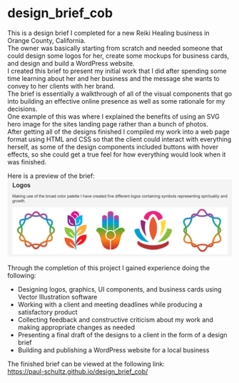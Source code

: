 # design_brief_cob
This is a design brief I completed for a new Reiki Healing business in Orange County, California.   
The owner was basically starting from scratch and needed someone that could design some logos for her, create some mockups for business cards, and design and build a WordPress website.  
I created this brief to present my initial work that I did after spending some time learning about her and her business and the message she wants to convey to her clients with her brand.  
The brief is essentially a walkthrough of all of the visual components that go into building an effective online presence as well as some rationale for my decisions.   
One example of this was where I explained the benefits of using an SVG hero image for the sites landing page rather than a bunch of photos.   
After getting all of the designs finished I compiled my work into a web page format using HTML and CSS so that the client could interact with everything herself, as some of the design components included buttons with hover effects, so she could get a true feel for how everything would look when it was finished.  

Here is a preview of the brief: 
![README img](./img/readme_img.png)  

Through the completion of this project I gained experience doing the following: 
- Designing logos, graphics, UI components, and business cards using Vector Illustration software
- Working with a client and meeting deadlines while producing a satisfactory product
- Collecting feedback and constructive criticism about my work and making appropriate changes as needed
- Presenting a final draft of the designs to a client in the form of a design brief
- Building and publishing a WordPress website for a local business 

The finished brief can be viewed at the following link:  
https://paul-schultz.github.io/design_brief_cob/  
